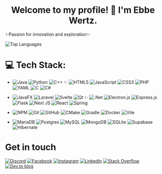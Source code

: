 <h1 style="text-align: center;">
    Welcome to my profile! 👋 I'm Ebbe Wertz.
</h1>

✨Passion for innovation and exploration✨

<img src="https://github-readme-stats.vercel.app/api/top-langs?username=EbbeWertz&show_icons=true&locale=en&layout=compact&theme=chartreuse-dark" alt="Top Languages"/>

# 💻 Tech Stack:
- ![Java](https://img.shields.io/badge/java-%23ED8B00.svg?style=flat&logo=openjdk&logoColor=white)
![Python](https://img.shields.io/badge/python-3670A0?style=flat&logo=python&logoColor=ffdd54)
![C++](https://img.shields.io/badge/c++-%2300599C.svg?style=flat&logo=c%2B%2B&logoColor=white)
✨
![HTML5](https://img.shields.io/badge/html5-%23E34F26.svg?style=flat&logo=html5&logoColor=white)
![JavaScript](https://img.shields.io/badge/javascript-%23323330.svg?style=flat&logo=javascript&logoColor=%23F7DF1E)
![CSS3](https://img.shields.io/badge/css3-%231572B6.svg?style=flat&logo=css3&logoColor=white)
![PHP](https://img.shields.io/badge/php-%23777BB4.svg?style=flat&logo=php&logoColor=white)
![YAML](https://img.shields.io/badge/yaml-%23ffffff.svg?style=flat&logo=yaml&logoColor=151515)
![C](https://img.shields.io/badge/c-%2300599C.svg?style=flat&logo=c&logoColor=white)
![C#](https://img.shields.io/badge/c%23-%23239120.svg?style=flat&logo=csharp&logoColor=white)  

 - ![JavaFX](https://img.shields.io/badge/javafx-%23FF0000.svg?style=flat&logo=javafx&logoColor=white)
![Laravel](https://img.shields.io/badge/laravel-%23FF2D20.svg?style=flat&logo=laravel&logoColor=white)
![Svelte](https://img.shields.io/badge/svelte-%23f1413d.svg?style=flat&logo=svelte&logoColor=white)
![Qt](https://img.shields.io/badge/Qt-%23217346.svg?style=for-the-badge&logo=Qt&logoColor=white)
✨
![.Net](https://img.shields.io/badge/.NET-5C2D91?style=flat&logo=.net&logoColor=white)
![Electron.js](https://img.shields.io/badge/Electron-191970?style=flat&logo=Electron&logoColor=white)
![Express.js](https://img.shields.io/badge/express.js-%23404d59.svg?style=flat&logo=express&logoColor=%2361DAFB)
![Flask](https://img.shields.io/badge/flask-%23000.svg?style=flat&logo=flask&logoColor=white)
![Next JS](https://img.shields.io/badge/Next-black?style=flat&logo=next.js&logoColor=white)
![React](https://img.shields.io/badge/react-%2320232a.svg?style=flat&logo=react&logoColor=%2361DAFB)
![Spring](https://img.shields.io/badge/spring-%236DB33F.svg?style=flat&logo=spring&logoColor=white)

 - ![NPM](https://img.shields.io/badge/NPM-%23CB3837.svg?style=flat&logo=npm&logoColor=white)
![Git](https://img.shields.io/badge/git-%23F05033.svg?style=flat&logo=git&logoColor=white)
![GitHub](https://img.shields.io/badge/github-%23121011.svg?style=flat&logo=github&logoColor=white)
![CMake](https://img.shields.io/badge/CMake-%23008FBA.svg?style=flat&logo=cmake&logoColor=white)
![Gradle](https://img.shields.io/badge/Gradle-02303A.svg?style=flat&logo=Gradle&logoColor=white)
![Docker](https://img.shields.io/badge/docker-%230db7ed.svg?style=flat&logo=docker&logoColor=white)
![Vite](https://img.shields.io/badge/vite-%23646CFF.svg?style=flat&logo=vite&logoColor=white)

 - ![MariaDB](https://img.shields.io/badge/MariaDB-003545?style=flat&logo=mariadb&logoColor=white)
![Postgres](https://img.shields.io/badge/postgres-%23316192.svg?style=flat&logo=postgresql&logoColor=white)
![MySQL](https://img.shields.io/badge/mysql-4479A1.svg?style=flat&logo=mysql&logoColor=white)
![MongoDB](https://img.shields.io/badge/MongoDB-%234ea94b.svg?style=flat&logo=mongodb&logoColor=white)
![SQLite](https://img.shields.io/badge/sqlite-%2307405e.svg?style=flat&logo=sqlite&logoColor=white)
![Supabase](https://img.shields.io/badge/Supabase-3ECF8E?style=flat&logo=supabase&logoColor=white)
![Hibernate](https://img.shields.io/badge/Hibernate-59666C?style=flat&logo=Hibernate&logoColor=white)

# Get in touch
[![Discord](https://img.shields.io/badge/Discord-%237289DA.svg?logo=discord&logoColor=white)](https://discord.com/users/ebbe4356)
[![Facebook](https://img.shields.io/badge/Facebook-%231877F2.svg?logo=Facebook&logoColor=white)](https://www.facebook.com/ebbe.wertz)
[![Instagram](https://img.shields.io/badge/Instagram-%23E4405F.svg?logo=Instagram&logoColor=white)](https://www.instagram.com/ebbe_w8/)
[![LinkedIn](https://img.shields.io/badge/LinkedIn-%230077B5.svg?logo=linkedin&logoColor=white)](https://www.linkedin.com/in/ebbe-wertz-a882b8235/)
[![Stack Overflow](https://img.shields.io/badge/-Stackoverflow-FE7A16?logo=stack-overflow&logoColor=white)](https://stackoverflow.com/users/25193993/ebbe-wertz) 
[![Dev.to blog](https://img.shields.io/badge/-dev.to-0A0A0A?logo=dev.to&logoColor=white)](https://dev.to/ebbewertz)
